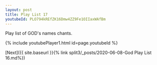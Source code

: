 ```yaml
---
layout: post
title: Play List 17
youtubeId: PLO794kREfZK16Dmw4ZZ9Fe1OIIaxWAfBm
---
```

 
 
Play list of GOD's names chants.
 
{% include youtubePlayer1.html id=page.youtubeId %}
 

[Next]({{ site.baseurl }}{% link  split3/_posts/2020-06-08-God Play List 16.md%})
